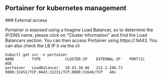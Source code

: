 ## Portainer for kubernetes management

### External access

Portainer is exposed using a Imagine Load Balancer, so to determine the IP/DNS name, please click on "Cluster Information" and find the Load Balancers section. You can then access Portainer using https://<IP or FQDN>:9443.
You can also check the LB IP it via the cli 
  
```
kubectl get svc -n portainer
NAME        TYPE           CLUSTER-IP    EXTERNAL-IP    PORT(S)                                        AGE
portainer   LoadBalancer   10.43.38.66   212.2.246.73   9000:32452/TCP,9443:32231/TCP,8000:31646/TCP   48s

```

